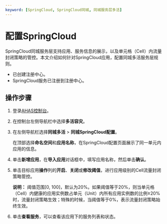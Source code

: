 ```yaml
---
keyword: [SpringCloud, SpringCloud同城, 同城服务层多活]
---
```


# 配置SpringCloud

SpringCloud同城服务层支持应用、服务信息的展示，以及单元格（Cell）内流量封闭策略的管控。本文介绍如何针对SpringCloud应用，配置同城多活服务层规则。

-   已创建注册中心。
-   SpringCloud服务已注册到注册中心。

## 操作步骤

1.  登录[AHAS控制台](https://ahas.console.aliyun.com)。

2.  在控制台左侧导航栏中选择**多活容灾**。

3.  在左侧导航栏选择**同城多活** \> **同城SpringCloud配置**。

    在顶部选择**命名空间**和**应用名称**，在SpringCloud配置页面展示了同一单元内应用的信息。

4.  单击**新增应用**，在**导入应用**对话框中，填写应用名称，然后单击**确认**。

5.  单击目标应用**操作**列的**开启**、**关闭**或**修改阈值**，进行应用级别的Cell流量封闭策略管控。

    **说明：** 阈值范围\[0, 100\]，默认为20%。如果阈值等于20%，则当单元格（Cell）内健康的应用实例数占单元（Unit）内所有应用实例数的比例≥20%时，流量封闭策略生效；特殊的时候，当阈值等于0%，表示流量封闭策略始终生效。

6.  单击**查看服务**，可以查看该应用下的服务列表和状态。


